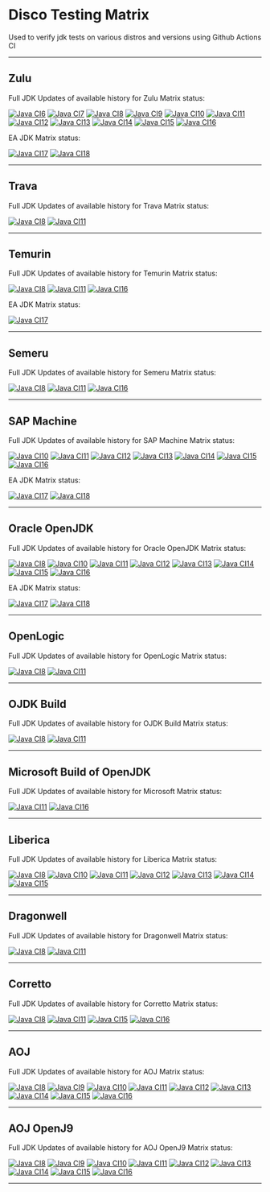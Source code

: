 # Disco Testing Matrix

Used to verify jdk tests on various distros and versions using Github Actions CI

---

## Zulu 
Full JDK Updates of available history for Zulu Matrix status:

[![Java CI6](https://github.com/foojay2020/discoTestingMatrix/workflows/Java6_Zulu/badge.svg)](https://github.com/foojay2020/discoTestingMatrix/actions)
[![Java CI7](https://github.com/foojay2020/discoTestingMatrix/workflows/Java7_Zulu/badge.svg)](https://github.com/foojay2020/discoTestingMatrix/actions)
[![Java CI8](https://github.com/foojay2020/discoTestingMatrix/workflows/Java8_Zulu/badge.svg)](https://github.com/foojay2020/discoTestingMatrix/actions)
[![Java CI9](https://github.com/foojay2020/discoTestingMatrix/workflows/Java9_Zulu/badge.svg)](https://github.com/foojay2020/discoTestingMatrix/actions)
[![Java CI10](https://github.com/foojay2020/discoTestingMatrix/workflows/Java10_Zulu/badge.svg)](https://github.com/foojay2020/discoTestingMatrix/actions)
[![Java CI11](https://github.com/foojay2020/discoTestingMatrix/workflows/Java11_Zulu/badge.svg)](https://github.com/foojay2020/discoTestingMatrix/actions)
[![Java CI12](https://github.com/foojay2020/discoTestingMatrix/workflows/Java12_Zulu/badge.svg)](https://github.com/foojay2020/discoTestingMatrix/actions)
[![Java CI13](https://github.com/foojay2020/discoTestingMatrix/workflows/Java13_Zulu/badge.svg)](https://github.com/foojay2020/discoTestingMatrix/actions)
[![Java CI14](https://github.com/foojay2020/discoTestingMatrix/workflows/Java14_Zulu/badge.svg)](https://github.com/foojay2020/discoTestingMatrix/actions)
[![Java CI15](https://github.com/foojay2020/discoTestingMatrix/workflows/Java15_Zulu/badge.svg)](https://github.com/foojay2020/discoTestingMatrix/actions)
[![Java CI16](https://github.com/foojay2020/discoTestingMatrix/workflows/Java16_Zulu/badge.svg)](https://github.com/foojay2020/discoTestingMatrix/actions)

EA JDK Matrix status:

[![Java CI17](https://github.com/foojay2020/discoTestingMatrix/workflows/Java17_Zulu/badge.svg)](https://github.com/foojay2020/discoTestingMatrix/actions)
[![Java CI18](https://github.com/foojay2020/discoTestingMatrix/workflows/Java18_Zulu/badge.svg)](https://github.com/foojay2020/discoTestingMatrix/actions)

---

## Trava
Full JDK Updates of available history for Trava Matrix status:

[![Java CI8](https://github.com/foojay2020/discoTestingMatrix/workflows/Java8_Trava/badge.svg)](https://github.com/foojay2020/discoTestingMatrix/actions)
[![Java CI11](https://github.com/foojay2020/discoTestingMatrix/workflows/Java11_Trava/badge.svg)](https://github.com/foojay2020/discoTestingMatrix/actions)

---

## Temurin
Full JDK Updates of available history for Temurin Matrix status:

[![Java CI8](https://github.com/foojay2020/discoTestingMatrix/workflows/Java8_Temurin/badge.svg)](https://github.com/foojay2020/discoTestingMatrix/actions)
[![Java CI11](https://github.com/foojay2020/discoTestingMatrix/workflows/Java11_Temurin/badge.svg)](https://github.com/foojay2020/discoTestingMatrix/actions)
[![Java CI16](https://github.com/foojay2020/discoTestingMatrix/workflows/Java16_Temurin/badge.svg)](https://github.com/foojay2020/discoTestingMatrix/actions)

EA JDK Matrix status:

[![Java CI17](https://github.com/foojay2020/discoTestingMatrix/workflows/Java17_Temurin/badge.svg)](https://github.com/foojay2020/discoTestingMatrix/actions)

---

## Semeru
Full JDK Updates of available history for Semeru Matrix status:

[![Java CI8](https://github.com/foojay2020/discoTestingMatrix/workflows/Java8_Semeru/badge.svg)](https://github.com/foojay2020/discoTestingMatrix/actions)
[![Java CI11](https://github.com/foojay2020/discoTestingMatrix/workflows/Java11_Semeru/badge.svg)](https://github.com/foojay2020/discoTestingMatrix/actions)
[![Java CI16](https://github.com/foojay2020/discoTestingMatrix/workflows/Java16_Semeru/badge.svg)](https://github.com/foojay2020/discoTestingMatrix/actions)

---

## SAP Machine 
Full JDK Updates of available history for SAP Machine Matrix status:

[![Java CI10](https://github.com/foojay2020/discoTestingMatrix/workflows/Java10_SAP_Machine/badge.svg)](https://github.com/foojay2020/discoTestingMatrix/actions)
[![Java CI11](https://github.com/foojay2020/discoTestingMatrix/workflows/Java11_SAP_Machine/badge.svg)](https://github.com/foojay2020/discoTestingMatrix/actions)
[![Java CI12](https://github.com/foojay2020/discoTestingMatrix/workflows/Java12_SAP_Machine/badge.svg)](https://github.com/foojay2020/discoTestingMatrix/actions)
[![Java CI13](https://github.com/foojay2020/discoTestingMatrix/workflows/Java13_SAP_Machine/badge.svg)](https://github.com/foojay2020/discoTestingMatrix/actions)
[![Java CI14](https://github.com/foojay2020/discoTestingMatrix/workflows/Java14_SAP_Machine/badge.svg)](https://github.com/foojay2020/discoTestingMatrix/actions)
[![Java CI15](https://github.com/foojay2020/discoTestingMatrix/workflows/Java15_SAP_Machine/badge.svg)](https://github.com/foojay2020/discoTestingMatrix/actions)
[![Java CI16](https://github.com/foojay2020/discoTestingMatrix/workflows/Java16_SAP_Machine/badge.svg)](https://github.com/foojay2020/discoTestingMatrix/actions)

EA JDK Matrix status:

[![Java CI17](https://github.com/foojay2020/discoTestingMatrix/workflows/Java17_SAP_Machine/badge.svg)](https://github.com/foojay2020/discoTestingMatrix/actions)
[![Java CI18](https://github.com/foojay2020/discoTestingMatrix/workflows/Java18_SAP_Machine/badge.svg)](https://github.com/foojay2020/discoTestingMatrix/actions)

---

## Oracle OpenJDK 
Full JDK Updates of available history for Oracle OpenJDK Matrix status:

[![Java CI8](https://github.com/foojay2020/discoTestingMatrix/workflows/Java8_Oracle_OpenJDK/badge.svg)](https://github.com/foojay2020/discoTestingMatrix/actions)
[![Java CI10](https://github.com/foojay2020/discoTestingMatrix/workflows/Java10_Oracle_OpenJDK/badge.svg)](https://github.com/foojay2020/discoTestingMatrix/actions)
[![Java CI11](https://github.com/foojay2020/discoTestingMatrix/workflows/Java11_Oracle_OpenJDK/badge.svg)](https://github.com/foojay2020/discoTestingMatrix/actions)
[![Java CI12](https://github.com/foojay2020/discoTestingMatrix/workflows/Java12_Oracle_OpenJDK/badge.svg)](https://github.com/foojay2020/discoTestingMatrix/actions)
[![Java CI13](https://github.com/foojay2020/discoTestingMatrix/workflows/Java13_Oracle_OpenJDK/badge.svg)](https://github.com/foojay2020/discoTestingMatrix/actions)
[![Java CI14](https://github.com/foojay2020/discoTestingMatrix/workflows/Java14_Oracle_OpenJDK/badge.svg)](https://github.com/foojay2020/discoTestingMatrix/actions)
[![Java CI15](https://github.com/foojay2020/discoTestingMatrix/workflows/Java15_Oracle_OpenJDK/badge.svg)](https://github.com/foojay2020/discoTestingMatrix/actions)
[![Java CI16](https://github.com/foojay2020/discoTestingMatrix/workflows/Java16_Oracle_OpenJDK/badge.svg)](https://github.com/foojay2020/discoTestingMatrix/actions)

EA JDK Matrix status:

[![Java CI17](https://github.com/foojay2020/discoTestingMatrix/workflows/Java17_Oracle_OpenJDK/badge.svg)](https://github.com/foojay2020/discoTestingMatrix/actions)
[![Java CI18](https://github.com/foojay2020/discoTestingMatrix/workflows/Java18_Oracle_OpenJDK/badge.svg)](https://github.com/foojay2020/discoTestingMatrix/actions)

---

## OpenLogic
Full JDK Updates of available history for OpenLogic Matrix status:

[![Java CI8](https://github.com/foojay2020/discoTestingMatrix/workflows/Java8_OpenLogic/badge.svg)](https://github.com/foojay2020/discoTestingMatrix/actions)
[![Java CI11](https://github.com/foojay2020/discoTestingMatrix/workflows/Java11_OpenLogic/badge.svg)](https://github.com/foojay2020/discoTestingMatrix/actions)

---

## OJDK Build
Full JDK Updates of available history for OJDK Build Matrix status:

[![Java CI8](https://github.com/foojay2020/discoTestingMatrix/workflows/Java8_OJDK_Build/badge.svg)](https://github.com/foojay2020/discoTestingMatrix/actions)
[![Java CI11](https://github.com/foojay2020/discoTestingMatrix/workflows/Java11_OJDK_Build/badge.svg)](https://github.com/foojay2020/discoTestingMatrix/actions)

---

## Microsoft Build of OpenJDK
Full JDK Updates of available history for Microsoft Matrix status:

[![Java CI11](https://github.com/foojay2020/discoTestingMatrix/workflows/Java11_Microsoft/badge.svg)](https://github.com/foojay2020/discoTestingMatrix/actions)
[![Java CI16](https://github.com/foojay2020/discoTestingMatrix/workflows/Java16_Microsoft/badge.svg)](https://github.com/foojay2020/discoTestingMatrix/actions)

---

## Liberica 
Full JDK Updates of available history for Liberica Matrix status:

[![Java CI8](https://github.com/foojay2020/discoTestingMatrix/workflows/Java8_Liberica/badge.svg)](https://github.com/foojay2020/discoTestingMatrix/actions)
[![Java CI10](https://github.com/foojay2020/discoTestingMatrix/workflows/Java10_Liberica/badge.svg)](https://github.com/foojay2020/discoTestingMatrix/actions)
[![Java CI11](https://github.com/foojay2020/discoTestingMatrix/workflows/Java11_Liberica/badge.svg)](https://github.com/foojay2020/discoTestingMatrix/actions)
[![Java CI12](https://github.com/foojay2020/discoTestingMatrix/workflows/Java12_Liberica/badge.svg)](https://github.com/foojay2020/discoTestingMatrix/actions)
[![Java CI13](https://github.com/foojay2020/discoTestingMatrix/workflows/Java13_Liberica/badge.svg)](https://github.com/foojay2020/discoTestingMatrix/actions)
[![Java CI14](https://github.com/foojay2020/discoTestingMatrix/workflows/Java14_Liberica/badge.svg)](https://github.com/foojay2020/discoTestingMatrix/actions)
[![Java CI15](https://github.com/foojay2020/discoTestingMatrix/workflows/Java15_Liberica/badge.svg)](https://github.com/foojay2020/discoTestingMatrix/actions)

---

## Dragonwell
Full JDK Updates of available history for Dragonwell Matrix status:

[![Java CI8](https://github.com/foojay2020/discoTestingMatrix/workflows/Java8_Dragonwell/badge.svg)](https://github.com/foojay2020/discoTestingMatrix/actions)
[![Java CI11](https://github.com/foojay2020/discoTestingMatrix/workflows/Java11_Dragonwell/badge.svg)](https://github.com/foojay2020/discoTestingMatrix/actions)

---

## Corretto
Full JDK Updates of available history for Corretto Matrix status:

[![Java CI8](https://github.com/foojay2020/discoTestingMatrix/workflows/Java8_Corretto/badge.svg)](https://github.com/foojay2020/discoTestingMatrix/actions)
[![Java CI11](https://github.com/foojay2020/discoTestingMatrix/workflows/Java11_Corretto/badge.svg)](https://github.com/foojay2020/discoTestingMatrix/actions)
[![Java CI15](https://github.com/foojay2020/discoTestingMatrix/workflows/Java15_Corretto/badge.svg)](https://github.com/foojay2020/discoTestingMatrix/actions)
[![Java CI16](https://github.com/foojay2020/discoTestingMatrix/workflows/Java16_Corretto/badge.svg)](https://github.com/foojay2020/discoTestingMatrix/actions)

---

## AOJ 
Full JDK Updates of available history for AOJ Matrix status:

[![Java CI8](https://github.com/foojay2020/discoTestingMatrix/workflows/Java8_AOJ/badge.svg)](https://github.com/foojay2020/discoTestingMatrix/actions)
[![Java CI9](https://github.com/foojay2020/discoTestingMatrix/workflows/Java9_AOJ/badge.svg)](https://github.com/foojay2020/discoTestingMatrix/actions)
[![Java CI10](https://github.com/foojay2020/discoTestingMatrix/workflows/Java10_AOJ/badge.svg)](https://github.com/foojay2020/discoTestingMatrix/actions)
[![Java CI11](https://github.com/foojay2020/discoTestingMatrix/workflows/Java11_AOJ/badge.svg)](https://github.com/foojay2020/discoTestingMatrix/actions)
[![Java CI12](https://github.com/foojay2020/discoTestingMatrix/workflows/Java12_AOJ/badge.svg)](https://github.com/foojay2020/discoTestingMatrix/actions)
[![Java CI13](https://github.com/foojay2020/discoTestingMatrix/workflows/Java13_AOJ/badge.svg)](https://github.com/foojay2020/discoTestingMatrix/actions)
[![Java CI14](https://github.com/foojay2020/discoTestingMatrix/workflows/Java14_AOJ/badge.svg)](https://github.com/foojay2020/discoTestingMatrix/actions)
[![Java CI15](https://github.com/foojay2020/discoTestingMatrix/workflows/Java15_AOJ/badge.svg)](https://github.com/foojay2020/discoTestingMatrix/actions)
[![Java CI16](https://github.com/foojay2020/discoTestingMatrix/workflows/Java16_AOJ/badge.svg)](https://github.com/foojay2020/discoTestingMatrix/actions)

---

## AOJ OpenJ9
Full JDK Updates of available history for AOJ OpenJ9 Matrix status:

[![Java CI8](https://github.com/foojay2020/discoTestingMatrix/workflows/Java8_AOJ_OpenJ9/badge.svg)](https://github.com/foojay2020/discoTestingMatrix/actions)
[![Java CI9](https://github.com/foojay2020/discoTestingMatrix/workflows/Java9_AOJ_OpenJ9/badge.svg)](https://github.com/foojay2020/discoTestingMatrix/actions)
[![Java CI10](https://github.com/foojay2020/discoTestingMatrix/workflows/Java10_AOJ_OpenJ9/badge.svg)](https://github.com/foojay2020/discoTestingMatrix/actions)
[![Java CI11](https://github.com/foojay2020/discoTestingMatrix/workflows/Java11_AOJ_OpenJ9/badge.svg)](https://github.com/foojay2020/discoTestingMatrix/actions)
[![Java CI12](https://github.com/foojay2020/discoTestingMatrix/workflows/Java12_AOJ_OpenJ9/badge.svg)](https://github.com/foojay2020/discoTestingMatrix/actions)
[![Java CI13](https://github.com/foojay2020/discoTestingMatrix/workflows/Java13_AOJ_OpenJ9/badge.svg)](https://github.com/foojay2020/discoTestingMatrix/actions)
[![Java CI14](https://github.com/foojay2020/discoTestingMatrix/workflows/Java14_AOJ_OpenJ9/badge.svg)](https://github.com/foojay2020/discoTestingMatrix/actions)
[![Java CI15](https://github.com/foojay2020/discoTestingMatrix/workflows/Java15_AOJ_OpenJ9/badge.svg)](https://github.com/foojay2020/discoTestingMatrix/actions)
[![Java CI16](https://github.com/foojay2020/discoTestingMatrix/workflows/Java16_AOJ_OpenJ9/badge.svg)](https://github.com/foojay2020/discoTestingMatrix/actions)

---

